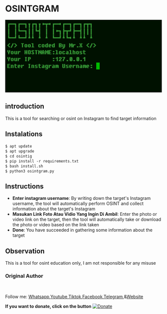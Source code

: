 # OSINTGRAM
![osintgram preview](osintgram.png)

## introduction
This is a tool for searching or osint on Instagram to find target information

## Instalations
```
$ apt update
$ apt upgrade 
$ cd osintig
$ pip install -r requirements.txt
$ bash install.sh
$ python3 osintgram.py
```
## Instructions
- **Enter instagram username**: By writing down the target's Instagram username, the tool will automatically perform OSINT and collect information about the target's Instagram
- **Masukan Link Foto Atau Vidio Yang Ingin Di Ambil**: Enter the photo or video link on the target, then the tool will automatically take or download the photo or video based on the link taken
- **Done**: You have succeeded in gathering some information about the target

## Observation
This is a tool for osint education only, I am not responsible for any misuse
### Original Author
<a href="https://github.com/Whomrx666"><img src="https://img.shields.io/badge/Original-Author-brightgreen.svg" alt=""/></a>

Follow me: [Whatsapp](https://wa.me/6287855190571),[Youtube](https://youtube.com/@whomrx666),[Tiktok](https://www.tiktok.com/@whomr.x),[Facebook](https://www.facebook.com/whomrx.666),[Telegram](https://t.me/@Whomr_X),&[Website](https://whomrxhackers.blogspot.com/)

**If you want to donate, click on the button**
<a href="https://saweria.co/whomrx"><img title="Donate" src="https://img.shields.io/badge/Donate-osintgram-yellow?style=for-the-badge&logo=github"></a>

